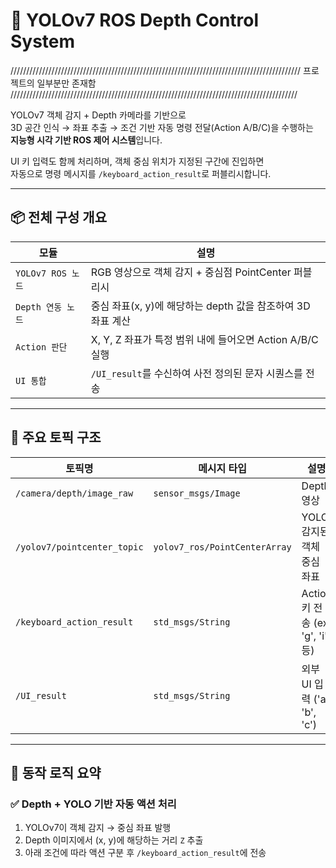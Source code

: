 # 🤖 YOLOv7 ROS Depth Control System

////////////////////////////////////////////////////////////////////////////////////////////
프로젝트의 일부분만 존재함
///////////////////////////////////////////////////////////////////////////////////////////

YOLOv7 객체 감지 + Depth 카메라를 기반으로  
3D 공간 인식 → 좌표 추출 → 조건 기반 자동 명령 전달(Action A/B/C)을 수행하는  
**지능형 시각 기반 ROS 제어 시스템**입니다.

UI 키 입력도 함께 처리하며, 객체 중심 위치가 지정된 구간에 진입하면  
자동으로 명령 메시지를 `/keyboard_action_result`로 퍼블리시합니다.

---

## 📦 전체 구성 개요

| 모듈 | 설명 |
|------|------|
| `YOLOv7 ROS 노드` | RGB 영상으로 객체 감지 + 중심점 PointCenter 퍼블리시 |
| `Depth 연동 노드` | 중심 좌표(x, y)에 해당하는 depth 값을 참조하여 3D 좌표 계산 |
| `Action 판단` | X, Y, Z 좌표가 특정 범위 내에 들어오면 Action A/B/C 실행 |
| `UI 통합` | `/UI_result`를 수신하여 사전 정의된 문자 시퀀스를 전송 |

---

## 🧩 주요 토픽 구조

| 토픽명 | 메시지 타입 | 설명 |
|--------|--------------|------|
| `/camera/depth/image_raw` | `sensor_msgs/Image` | Depth 영상 |
| `/yolov7/pointcenter_topic` | `yolov7_ros/PointCenterArray` | YOLO 감지된 객체 중심 좌표 |
| `/keyboard_action_result` | `std_msgs/String` | Action 키 전송 (ex. 'g', 'i' 등) |
| `/UI_result` | `std_msgs/String` | 외부 UI 입력 ('a', 'b', 'c') |

---

## 🎯 동작 로직 요약

### ✅ Depth + YOLO 기반 자동 액션 처리

1. YOLOv7이 객체 감지 → 중심 좌표 발행  
2. Depth 이미지에서 (x, y)에 해당하는 거리 `Z` 추출  
3. 아래 조건에 따라 액션 구분 후 `/keyboard_action_result`에 전송
